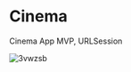 # Cinema
Cinema App
MVP, URLSession

![3vwzsb](https://user-images.githubusercontent.com/22193289/78838843-b778f380-79ff-11ea-9ef6-53cadfaa63e7.gif)
